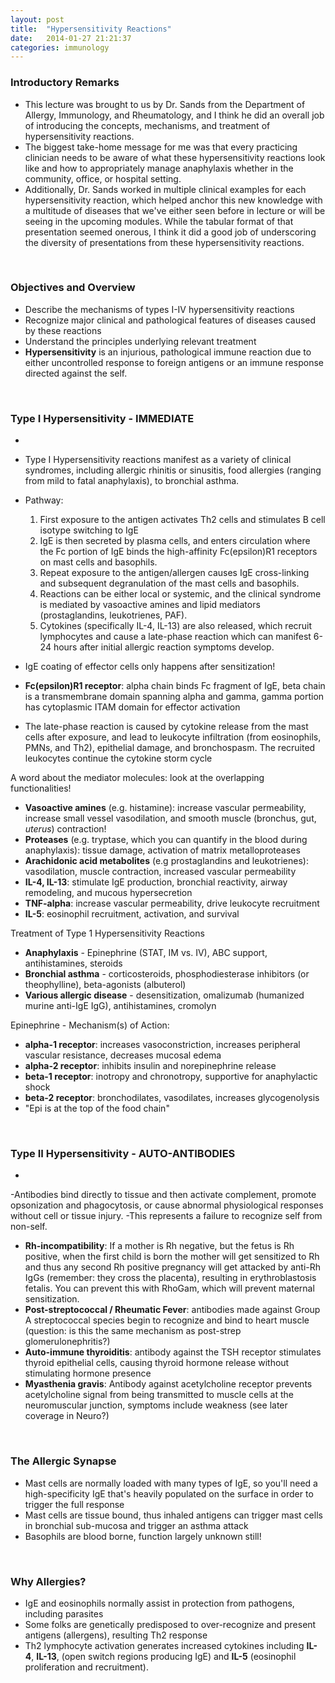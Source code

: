 ```yaml
---
layout: post
title:  "Hypersensitivity Reactions"
date:   2014-01-27 21:21:37
categories: immunology
---
```

### Introductory Remarks
- This lecture was brought to us by Dr. Sands from the Department of Allergy, Immunology, and Rheumatology, and I think he did an overall job of introducing the concepts, mechanisms, and treatment of hypersensitivity reactions. 
- The biggest take-home message for me was that every practicing clinician needs to be aware of what these hypersensitivity reactions look like and how to appropriately manage anaphylaxis whether in the community, office, or hospital setting. 
- Additionally, Dr. Sands worked in multiple clinical examples for each hypersensitivity reaction, which helped anchor this new knowledge with a multitude of diseases that we've either seen before in lecture or will be seeing in the upcoming modules. While the tabular format of that presentation seemed onerous, I think it did a good job of underscoring the diversity of presentations from these hypersensitivity reactions.

<span><br></span> 

### Objectives and Overview
- Describe the mechanisms of types I-IV hypersensitivity reactions
- Recognize major clinical and pathological features of diseases caused by these reactions
- Understand the principles underlying relevant treatment
- **Hypersensitivity** is an injurious, pathological immune reaction due to either uncontrolled response to foreign antigens or an immune response directed against the self.

<span><br></span> 

### Type I Hypersensitivity - IMMEDIATE
-

- Type I Hypersensitivity reactions manifest as a variety of clinical syndromes, including allergic rhinitis or sinusitis, food allergies (ranging from mild to fatal anaphylaxis), to bronchial asthma.
- Pathway:
  1. First exposure to the antigen activates Th2 cells and stimulates B cell isotype switching to IgE
  2. IgE is then secreted by plasma cells, and enters circulation where the Fc portion of IgE binds the high-affinity Fc(epsilon)R1 receptors on mast cells and basophils.
  3. Repeat exposure to the antigen/allergen causes IgE cross-linking and subsequent degranulation of the mast cells and basophils.
  4. Reactions can be either local or systemic, and the clinical syndrome is mediated by vasoactive amines and lipid mediators (prostaglandins, leukotrienes, PAF).
  5. Cytokines (specifically IL-4, IL-13) are also released, which recruit lymphocytes and cause a late-phase reaction which can manifest 6-24 hours after initial allergic reaction symptoms develop.
- IgE coating of effector cells only happens after sensitization!
- **Fc(epsilon)R1 receptor**: alpha chain binds Fc fragment of IgE, beta chain is a transmembrane domain spanning alpha and gamma, gamma portion has cytoplasmic ITAM domain for effector activation
- The late-phase reaction is caused by cytokine release from the mast cells after exposure, and lead to leukocyte infiltration (from eosinophils, PMNs, and Th2), epithelial damage, and bronchospasm. The recruited leukocytes continue the cytokine storm cycle

A word about the mediator molecules: look at the overlapping functionalities!
- **Vasoactive amines** (e.g. histamine): increase vascular permeability, increase small vessel vasodilation, and smooth muscle (bronchus, gut, _uterus_) contraction!
- **Proteases** (e.g. tryptase, which you can quantify in the blood during anaphylaxis): tissue damage, activation of matrix metalloproteases
- **Arachidonic acid metabolites** (e.g prostaglandins and leukotrienes): vasodilation, muscle contraction, increased vascular permeability
- **IL-4, IL-13**: stimulate IgE production, bronchial reactivity, airway remodeling, and mucous hypersecretion
- **TNF-alpha**: increase vascular permeability, drive leukocyte recruitment
- **IL-5**: eosinophil recruitment, activation, and survival

Treatment of Type 1 Hypersensitivity Reactions
- **Anaphylaxis** - Epinephrine (STAT, IM vs. IV), ABC support, antihistamines, steroids
- **Bronchial asthma** - corticosteroids, phosphodiesterase inhibitors (or theophylline), beta-agonists (albuterol)
- **Various allergic disease** - desensitization, omalizumab (humanized murine anti-IgE IgG), antihistamines, cromolyn

Epinephrine - Mechanism(s) of Action: 
- **alpha-1 receptor**: increases vasoconstriction, increases peripheral vascular resistance, decreases mucosal edema
- **alpha-2 receptor**: inhibits insulin and norepinephrine release
- **beta-1 receptor**: inotropy and chronotropy, supportive for anaphylactic shock
- **beta-2 receptor**: bronchodilates, vasodilates, increases glycogenolysis
- "Epi is at the top of the food chain"

<span><br></span> 

### Type II Hypersensitivity - AUTO-ANTIBODIES
-

-Antibodies bind directly to tissue and then activate complement, promote opsonization and phagocytosis, or cause abnormal physiological responses without cell or tissue injury.
-This represents a failure to recognize self from non-self.

- **Rh-incompatibility**: If a mother is Rh negative, but the fetus is Rh positive, when the first child is born the mother will get sensitized to Rh and thus any second Rh positive pregnancy will get attacked by anti-Rh IgGs (remember: they cross the placenta), resulting in erythroblastosis fetalis. You can prevent this with RhoGam, which will prevent maternal sensitization.
- **Post-streptococcal / Rheumatic Fever**: antibodies made against Group A streptococcal species begin to recognize and bind to heart muscle (question: is this the same mechanism as post-strep glomerulonephritis?)
- **Auto-immune thyroiditis**: antibody against the TSH receptor stimulates thyroid epithelial cells, causing thyroid hormone release without stimulating hormone presence
- **Myasthenia gravis**: Antibody against acetylcholine receptor prevents acetylcholine signal from being transmitted to muscle cells at the neuromuscular junction, symptoms include weakness (see later coverage in Neuro?)

<span><br></span> 



### The Allergic Synapse
- Mast cells are normally loaded with many types of IgE, so you'll need a high-specificity IgE that's heavily populated on the surface in order to trigger the full response
- Mast cells are tissue bound, thus inhaled antigens can trigger mast cells in bronchial sub-mucosa and trigger an asthma attack
- Basophils are blood borne, function largely unknown still!

<span><br></span> 

### Why Allergies?
- IgE and eosinophils normally assist in protection from pathogens, including parasites
- Some folks are genetically predisposed to over-recognize and present antigens (allergens), resulting Th2 response
- Th2 lymphocyte activation generates increased cytokines including **IL-4**, **IL-13**, (open switch regions producing IgE) and **IL-5** (eosinophil proliferation and recruitment). 